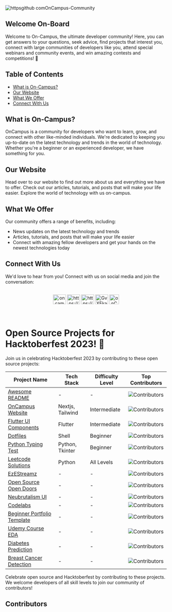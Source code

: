 <!--<p align="center">  
  <a href="">  
    <img alt="On-Campus" src="https://avatars.githubusercontent.com/u/116508440?s=200&v=4" width="125" />  
  </a>  
</p>  
<p align="center">  
    <img src="https://readme-typing-svg.demolab.com?font=Helvetica&weight=600&size=70&duration=3000&pause=1000&color=FF454F&center=true&vCenter=true&width=700&height=100&lines=Welcome+On-Board;Welcome+On-Campus" alt="OnCampus" />  
</p> -->


![httpsgithub comOnCampus-Community](https://github.com/OnCampus-Community/.github/assets/114334475/42d8a2a1-b8d2-4f41-810a-84641209909f)

## Welcome On-Board

<p> 
  Welcome to On-Campus, the ultimate developer community! Here, you can get answers to your questions, seek advice, find projects that interest you, connect with large communities of developers like you, attend special webinars and community events, and win amazing contests and competitions! 🤟
</p>

## Table of Contents

- [What is On-Campus?](#what-is-on-campus)
- [Our Website](#our-website)
- [What We Offer](#what-we-offer)
- [Connect With Us](#connect-with-us)

## What is On-Campus?

<p> 
  OnCampus is a community for developers who want to learn, grow, and connect with other like-minded individuals. We're dedicated to keeping you up-to-date on the latest technology and trends in the world of technology. Whether you're a beginner or an experienced developer, we have something for you.
</p>

## Our Website

<p> 
  Head over to our website to find out more about us and everything we have to offer. Check out our articles, tutorials, and posts that will make your life easier. Explore the world of technology with us on-campus.
</p>

## What We Offer

Our community offers a range of benefits, including:

  <ul>
    <li>News updates on the latest technology and trends</li>
    <li>Articles, tutorials, and posts that will make your life easier</li>
    <li>Connect with amazing fellow developers and get your hands on the newest technologies today</li>
  </ul>

## Connect With Us

<p>
  We'd love to hear from you! Connect with us on social media and join the conversation:
  <br><br>

<p align="center">
  <a href="https://twitter.com/oncampus_in" target="_blank"><img src="https://raw.githubusercontent.com/rahuldkjain/github-profile-readme-generator/master/src/images/icons/Social/twitter.svg" alt="oncampus_in" height="30" width="40" /></a>
  <a href="https://linkedin.com/in/https://www.linkedin.com/company/82527819/admin/" target="_blank"><img src="https://raw.githubusercontent.com/rahuldkjain/github-profile-readme-generator/master/src/images/icons/Social/linked-in-alt.svg" alt="https://www.linkedin.com/company/82527819/admin/" height="30" width="40" /></a>
  <a href="https://www.instagram.com/oncampus_official/" target="_blank"><img src="https://raw.githubusercontent.com/rahuldkjain/github-profile-readme-generator/master/src/images/icons/Social/instagram.svg" alt="https://www.instagram.com/oncampus_official/?hl=en" height="30" width="40" /></a>
  <a href="https://discord.gg/GvXEkaQr8e" target="_blank"><img src="https://raw.githubusercontent.com/rahuldkjain/github-profile-readme-generator/master/src/images/icons/Social/discord.svg" alt="GvXEkaQr8e" height="30" width="40" /></a>
  <a href="https://www.reddit.com/user/onCampus_official" target="_blank"><img src="https://raw.githubusercontent.com/rahuldkjain/github-profile-readme-generator/master/src/images/icons/Social/reddit.svg" alt="onCampus_official" height="30" width="30" /></a>
</p>

<br>

# Open Source Projects for Hacktoberfest 2023! 🎉

Join us in celebrating Hacktoberfest 2023 by contributing to these open source projects:

| **Project Name**                                                                                 | **Tech Stack**        | **Difficulty Level** | **Top Contributors**                                                                             |
| ------------------------------------------------------------------------------------------------ | --------------------- | -------------------- | ------------------------------------------------------------------------------------------------ |
| [Awesome README](https://github.com/OnCampus-Community/Awesome-README)                           | -                     | -                    | ![Contributors](https://contrib.rocks/image?repo=OnCampus-Community/Awesome-README)              |
| [OnCampus Website](https://github.com/OnCampus-Community/oncampus-official)                       | Nextjs, Tailwind | Intermediate             | ![Contributors](https://contrib.rocks/image?repo=OnCampus-Community/oncampus-official)            |
| [Flutter UI Components](https://github.com/OnCampus-Community/Flutter-UI-Components)             | Flutter               | Intermediate         | ![Contributors](https://contrib.rocks/image?repo=OnCampus-Community/Flutter-UI-Components)       |
| [Dotfiles](https://github.com/OnCampus-Community/Dotfiles)                                       | Shell                 | Beginner             | ![Contributors](https://contrib.rocks/image?repo=OnCampus-Community/Dotfiles)                    |
| [Python Typing Test](https://github.com/OnCampus-Community/Python-Typing-Test)                   | Python, Tkinter       | Beginner             | ![Contributors](https://contrib.rocks/image?repo=OnCampus-Community/Python-Typing-Test)          |
| [Leetcode Solutions](https://github.com/OnCampus-Community/LeetCode-Solutions)                   | Python                | All Levels           | ![Contributors](https://contrib.rocks/image?repo=OnCampus-Community/LeetCode-Solutions)          |
| [EzEStreamz](https://github.com/OnCampus-Community/EzEStreamz)                                   | -                     | -                    | ![Contributors](https://contrib.rocks/image?repo=OnCampus-Community/EzEStreamz)                  |
| [Open Source Open Doors](https://github.com/OnCampus-Community/open-source-open-doors)           | -                     | -                    | ![Contributors](https://contrib.rocks/image?repo=OnCampus-Community/open-source-open-doors)      |
| [Neubrutalism UI](https://github.com/OnCampus-Community/neubrutalism_ui)                         | -                     | -                    | ![Contributors](https://contrib.rocks/image?repo=OnCampus-Community/neubrutalism_ui)             |
| [Codelabs](https://github.com/OnCampus-Community/codelabs)                                       | -                     | -                    | ![Contributors](https://contrib.rocks/image?repo=OnCampus-Community/codelabs)                    |
| [Beginner Portfolio Template](https://github.com/OnCampus-Community/beginner-portfolio-template) | -                     | -                    | ![Contributors](https://contrib.rocks/image?repo=OnCampus-Community/beginner-portfolio-template) |
| [Udemy Course EDA](https://github.com/OnCampus-Community/Udemy-Course-EDA)                       | -                     | -                    | ![Contributors](https://contrib.rocks/image?repo=OnCampus-Community/Udemy-Course-EDA)            |
| [Diabetes Prediction](https://github.com/OnCampus-Community/Diabetes-Prediction)                 | -                     | -                    | ![Contributors](https://contrib.rocks/image?repo=OnCampus-Community/Diabetes-Prediction)         |
| [Breast Cancer Detection](https://github.com/OnCampus-Community/Breast-Cancer-Detection)         | -                     | -                    | ![Contributors](https://contrib.rocks/image?repo=OnCampus-Community/Breast-Cancer-Detection)     |

Celebrate open source and Hacktoberfest by contributing to these projects. We welcome developers of all skill levels to join our community of contributors!

## Contributors

<!-- ALL-CONTRIBUTORS-LIST:START - Do not remove or modify this section -->
<!-- prettier-ignore-start -->
<!-- markdownlint-disable -->

<!-- markdownlint-restore -->
<!-- prettier-ignore-end -->

<!-- ALL-CONTRIBUTORS-LIST:END -->
